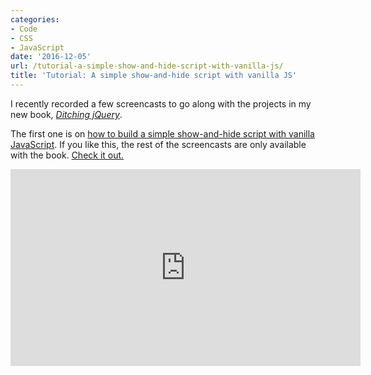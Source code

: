 ```yaml
---
categories:
- Code
- CSS
- JavaScript
date: '2016-12-05'
url: /tutorial-a-simple-show-and-hide-script-with-vanilla-js/
title: 'Tutorial: A simple show-and-hide script with vanilla JS'
---
```


I recently recorded a few screencasts to go along with the projects in my new book, *[Ditching jQuery](/ditching-jquery-book)*.

The first one is on [how to build a simple show-and-hide script with vanilla JavaScript](https://www.youtube.com/watch?v=5VfNGVy17Xk). If you like this, the rest of the screencasts are only available with the book. [Check it out.](/ditching-jquery-book)

<div class="fluid-vids"><iframe width="560" height="315" src="https://www.youtube.com/embed/5VfNGVy17Xk?rel=0" frameborder="0" allowfullscreen></iframe></div>